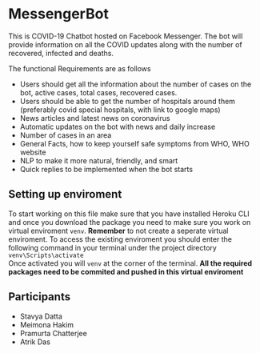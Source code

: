 # MessengerBot
This is COVID-19 Chatbot hosted on Facebook Messenger. The bot will provide information on all the COVID updates along with the number of recovered, infected and deaths. 

The functional Requirements are as follows 
* Users should get all the information about the number of cases on the bot, active cases, total cases, recovered cases.
* Users should be able to get the number of hospitals around them (preferably covid special hospitals, with link to google maps)
* News articles and latest news on coronavirus
* Automatic updates on the bot with news and daily increase
* Number of cases in an area
* General Facts, how to keep yourself safe symptoms from WHO, WHO website 
* NLP to make it more natural, friendly, and smart
* Quick replies to be implemented when the bot starts

## Setting up enviroment
To start working on this file make sure that you have installed Heroku CLI and once you download the package you need to make sure you work on virtual enviroment `venv`. 
**Remember** to not create a seperate virtual enviroment. To access the existing enviroment you should enter the following command in your terminal under the project
directory <br />
`venv\Scripts\activate` <br />
Once activated you will `venv` at the corner of the terminal. **All the required packages need to be commited and pushed in this virtual enviroment** 
<br />
## Participants
* Stavya Datta 
* Meimona Hakim 
* Pramurta Chatterjee 
* Atrik Das 
